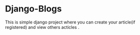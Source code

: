 # Django-Blogs
This is simple django project where you can create your article(if registered) and view others acticles .
